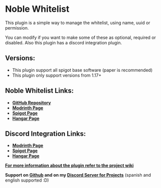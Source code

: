 # Noble Whitelist
This plugin is a simple way to manage the whitelist, using name, uuid or permission.

You can modify if you want to make some of these as optional, required or disabled.
Also this plugin has a discord integration plugin.

## Versions:
- This plugin support all spigot base software (paper is recommended)
- This plugin only support versions from 1.17+

## Noble Whitelist Links:

- **[GitHub Repository](https://github.com/NobelD/NobleWhitelist)**
- **[Modrinth Page](https://modrinth.com/plugin/noble-whitelist)**
- **[Spigot Page](https://www.spigotmc.org/resources/noble-whitelist.113107/)**
- **[Hangar Page](https://hangar.papermc.io/NobelD/NobleWhitelist)**

## Discord Integration Links:
- **[Modrinth Page](https://modrinth.com/plugin/noble-whitelist-discord-integration)**
- **[Spigot Page](https://www.spigotmc.org/resources/noble-whitelist-discord-integration.113896/)**
- **[Hangar Page](https://hangar.papermc.io/NobelD/NobleWhitelistDiscord)**

**[For more information about the plugin refer to the project wiki](https://github.com/NobelD/NobleWhitelist/wiki)**

**Support on [Github](https://github.com/NobelD/NobleWhitelist/issues) and on my [Discord Server for Projects](https://discord.gg/CMbuPp7hpf)** (spanish and english supported :D)
